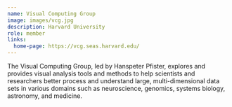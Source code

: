 ```yaml
---
name: Visual Computing Group
image: images/vcg.jpg
description: Harvard University
role: member
links:
  home-page: https://vcg.seas.harvard.edu/
---
```


The Visual Computing Group, led by Hanspeter Pfister, explores and provides visual analysis tools and methods to help scientists and researchers better process and understand large, multi-dimensional data sets in various domains such as neuroscience, genomics, systems biology, astronomy, and medicine.
